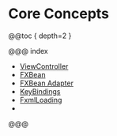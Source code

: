 # Core Concepts

@@toc { depth=2 }

@@@ index

 - [ViewController](view_controller.md)
 - [FXBean](fxbean.md)
 - [FXBean Adapter](fxbean_adapter.md)
 - [KeyBindings](bindings.md)
 - [FxmlLoading](fxml_loading.md)
-
@@@
